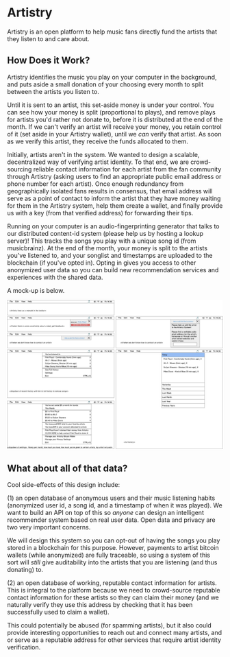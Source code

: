 # Artistry

Artistry is an open platform to help music fans directly fund the artists that
they listen to and care about.

## How Does it Work?

Artistry identifies the music you play on your computer in the background, and
puts aside a small donation of your choosing every month to split between the
artists you listen to.

Until it is sent to an artist, this set-aside money is under your control.  You 
can see how your money is split (proportional to plays), and remove plays for
artists you'd rather not donate to, before it is distributed at the end of the
month.  If we can't verify an artist will receive your money, you retain
control of it (set aside in your Artistry wallet), until we *can* verify that artist.
As soon as we verify this artist, they receive the funds allocated to them.

Initially, artists aren't in the system.  We wanted to design a scalable,
decentralized way of verifying artist identity.  To that end, we are
crowd-sourcing reliable contact information for each artist from the fan
community through Artistry (asking users to find an appropriate public email address
or phone number for each artist).  Once enough redundancy from geographically
isolated fans results in consensus, that email address will serve as a point of
contact to inform the artist that they have money waiting for them in the Artistry
system, help them create a wallet, and finally provide us with a key (from that
verified address) for forwarding their tips.

Running on your computer is an audio-fingerprinting generator that talks to our
distributed content-id system (please help us by hosting a lookup server)!
This tracks the songs you play with a unique song id (from musicbrainz).  At
the end of the month, your money is split to the artists you've listened to,
and your songlist and timestamps are uploaded to the blockchain (if you've
opted in).  Opting in gives you access to other anonymized user data so you can
build new recommendation services and experiences with the shared data.

A mock-up is below.

![Artistry Mockup #1](./ArtistryConcept1.jpg)

## What about all of that data?

Cool side-effects of this design include:

(1) an open database of anonymous users and their music listening habits
(anonymized user id, a song id, and a timestamp of when it was played).  We
want to build an API on top of this so *anyone* can design an intelligent
recommender system based on real user data.  Open data and privacy are two very
important concerns.

We will design this system so you can opt-out of having the songs you play
stored in a blockchain for this purpose.  However, payments to artist bitcoin
wallets (while anonymized) are fully traceable, so using a system of this sort will
*still* give auditability into the artists that you are listening (and thus donating)
to.

(2) an open database of working, reputable contact information for artists.
This is integral to the platform because we need to crowd-source reputable contact
information for these artists so they can claim their money (and we naturally
verify they use this address by checking that it has been successfully used to
claim a wallet).

This could potentially be abused (for spamming artists), but it also could
provide interesting opportunities to reach out and connect many artists, and or
serve as a reputable address for other services that require artist identity
verification.

